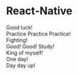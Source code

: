 # React-Native      
Good luck!  
Practice Practice Practice!  
Fighting!    
Good! Good! Study!   
King of myself!  
One day!  
Day day up!
